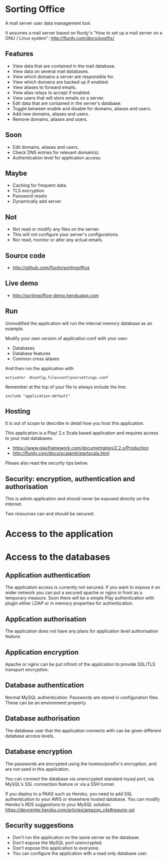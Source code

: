 Sorting Office
=========

A mail server user data management tool.

It assumes a mail server based on flurdy's "How to set up a mail server on a GNU / Linux system":
	http://flurdy.com/docs/postfix/


Features
----
* View data that are contained in the mail database.
* View data on several mail databases.
* View which domains a server are responsible for.
* View which domains are backed up if enabled.
* View aliases to forward emails.
* View alias relays to accept if enabled.
* View users that will store emails on a server.
* Edit data that are contained in the server's database.
* Toggle between enable and disable for domains, aliases and users.
* Add new domains, aliases and users.
* Remove domains, aliases and users.


Soon
---
* Edit domains, aliases and users.
* Check DNS entries for relevant domain(s).
* Authentication level for application access.


Maybe
---
* Caching for frequent data.
* TLS encryption
* Password resets
* Dynamically add server


Not
---

* Not read or modify any files on the server.
* This will not configure your server's configurations.
* Nor read, monitor or alter any actual emails.


Source code
-----
* http://github.com/flurdy/sortingoffice


Live demo
-----
* http://sortingoffice-demo.herokuapp.com


Run
-----

Unmodified the application will run the internal memory database as an example.

Modify your own version of application.conf with your own:

* Databases
* Database features
* Common cross aliases

And then run the application with

	activator -Dconfig.file=conf/yoursettings.conf

Remember at the top of your file to always include the line:

	include "application-default"


Hosting
----

It is out of scope to describe in detail how you host this application.

This application is a Play! 2.x Scala based application and requires access to your mail databases.

* https://www.playframework.com/documentation/2.2.x/Production
* http://flurdy.com/docs/scalainit/startscala.html

Please also read the security tips below.


Security: encryption, authentication and authorisation
------

This is admin application and should never be exposed directly on the internet.

Two resources can and should be secured:

# Access to the application
# Access to the databases

Application authentication
---

The application access is currently not secured.
If you want to expose it on wider network you can put a secured apache or nginx in front as a temporary measure.
Soon there will be a simple Play authentication with plugin either LDAP or in memory properties for authentication.

Application authorisation
----

The application does not have any plans for application level authorisation feature.


Application encryption
----

Apache or nginx can be put infront of the application to provide SSL/TLS transport encryption.

Database authentication
---

Normal MySQL authentication. Passwords are stored in configuration files. These can be an environment property.


Database authorisation
---

The database user that the application connects with can be given different database access levels.


Database encryption
---

The passwords are encrypted using the howtos/postfix's encryption, and are not used in this application.

You can connect the database via unencrypted standard mysql port, via MySQL's SSL connection feature or via a SSH tunnel.

If you deploy to a PAAS such as Heroku, you need to add SSL authentication to your AWS or elsewhere hosted database. You can modify Heroku's RDS suggestions to your MySQL solution: https://devcenter.heroku.com/articles/amazon_rds#require-ssl

Security suggestions
----

* Don't run the application on the same server as the database.
* Don't expose the MySQL port unencrypted.
* Don't expose this application to everyone.
* You can configure the application with a read only database user.


